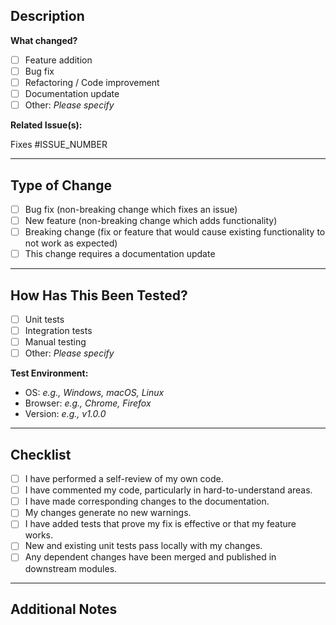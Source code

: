 <!-- 
Thank you for your contribution! Please take a moment to fill out the following details to help us review your pull request.
-->

## Description
<!-- 
Provide a clear and concise description of what this pull request does. Include the context of the change and the problem it solves.
If this fixes an issue, please reference the issue number using `#<issue-number>`.
-->

**What changed?**
<!-- List the main changes introduced in this PR -->
- [ ] Feature addition
- [ ] Bug fix
- [ ] Refactoring / Code improvement
- [ ] Documentation update
- [ ] Other: _Please specify_

**Related Issue(s):**
<!-- If applicable, link any related issues or tasks -->
Fixes #ISSUE_NUMBER

---

## Type of Change
<!-- Check all that apply by filling the box with an 'x'. -->
- [ ] Bug fix (non-breaking change which fixes an issue)
- [ ] New feature (non-breaking change which adds functionality)
- [ ] Breaking change (fix or feature that would cause existing functionality to not work as expected)
- [ ] This change requires a documentation update

---

## How Has This Been Tested?
<!-- Describe the tests you ran to verify your changes. Provide instructions so we can reproduce. -->
- [ ] Unit tests
- [ ] Integration tests
- [ ] Manual testing
- [ ] Other: _Please specify_

**Test Environment:**
- OS: _e.g., Windows, macOS, Linux_
- Browser: _e.g., Chrome, Firefox_
- Version: _e.g., v1.0.0_

---

## Checklist
<!-- Before submitting the pull request, ensure the following items are completed. -->
- [ ] I have performed a self-review of my own code.
- [ ] I have commented my code, particularly in hard-to-understand areas.
- [ ] I have made corresponding changes to the documentation.
- [ ] My changes generate no new warnings.
- [ ] I have added tests that prove my fix is effective or that my feature works.
- [ ] New and existing unit tests pass locally with my changes.
- [ ] Any dependent changes have been merged and published in downstream modules.

---

## Additional Notes

<!-- Add any other information or screenshots about the pull request here. -->
